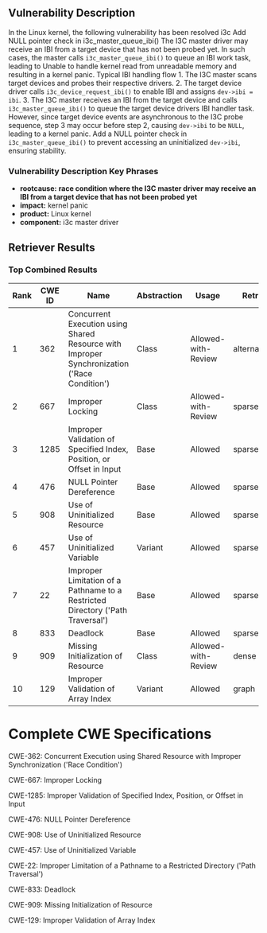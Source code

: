 ## Vulnerability Description
In the Linux kernel, the following vulnerability has been resolved i3c Add NULL pointer check in i3c_master_queue_ibi() The I3C master driver may receive an IBI from a target device that has not been probed yet. In such cases, the master calls `i3c_master_queue_ibi()` to queue an IBI work task, leading to Unable to handle kernel read from unreadable memory and resulting in a kernel panic. Typical IBI handling flow 1. The I3C master scans target devices and probes their respective drivers. 2. The target device driver calls `i3c_device_request_ibi()` to enable IBI and assigns `dev->ibi = ibi`. 3. The I3C master receives an IBI from the target device and calls `i3c_master_queue_ibi()` to queue the target device drivers IBI handler task. However, since target device events are asynchronous to the I3C probe sequence, step 3 may occur before step 2, causing `dev->ibi` to be `NULL`, leading to a kernel panic. Add a NULL pointer check in `i3c_master_queue_ibi()` to prevent accessing an uninitialized `dev->ibi`, ensuring stability.

### Vulnerability Description Key Phrases
- **rootcause:** **race condition where the I3C master driver may receive an IBI from a target device that has not been probed yet**
- **impact:** kernel panic
- **product:** Linux kernel
- **component:** i3c master driver

## Retriever Results

### Top Combined Results

| Rank | CWE ID | Name | Abstraction | Usage  | Retrievers | Individual Scores |
|------|--------|------|-------------|-------|------------|-------------------|
| 1 | 362 | Concurrent Execution using Shared Resource with Improper Synchronization ('Race Condition') | Class | Allowed-with-Review | alternate_terms | 0.800 |
| 2 | 667 | Improper Locking | Class | Allowed-with-Review | sparse | 0.869 |
| 3 | 1285 | Improper Validation of Specified Index, Position, or Offset in Input | Base | Allowed | sparse | 0.852 |
| 4 | 476 | NULL Pointer Dereference | Base | Allowed | sparse | 0.840 |
| 5 | 908 | Use of Uninitialized Resource | Base | Allowed | sparse | 0.833 |
| 6 | 457 | Use of Uninitialized Variable | Variant | Allowed | sparse | 0.830 |
| 7 | 22 | Improper Limitation of a Pathname to a Restricted Directory ('Path Traversal') | Base | Allowed | sparse | 0.827 |
| 8 | 833 | Deadlock | Base | Allowed | sparse | 0.822 |
| 9 | 909 | Missing Initialization of Resource | Class | Allowed-with-Review | dense | 0.463 |
| 10 | 129 | Improper Validation of Array Index | Variant | Allowed | graph | 0.002 |



# Complete CWE Specifications

CWE-362: Concurrent Execution using Shared Resource with Improper Synchronization ('Race Condition')

CWE-667: Improper Locking

CWE-1285: Improper Validation of Specified Index, Position, or Offset in Input

CWE-476: NULL Pointer Dereference

CWE-908: Use of Uninitialized Resource

CWE-457: Use of Uninitialized Variable

CWE-22: Improper Limitation of a Pathname to a Restricted Directory ('Path Traversal')

CWE-833: Deadlock

CWE-909: Missing Initialization of Resource

CWE-129: Improper Validation of Array Index